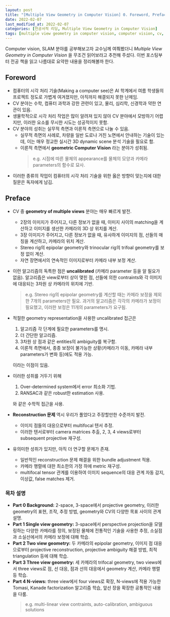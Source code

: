 ```yaml
---
layout: post
title: "[Multiple View Geometry in Computer Vision] 0. Foreword, Preface"
date: 2022-02-07
last_modified_at: 2022-02-07
categories: [전공서적 리딩, Multiple View Geometry in Computer Vision]
tags: [multiple view geometry in computer vision, computer vision, cv, foreword, preface]
---
```


Computer vision, SLAM 분야를 공부해보고자 교수님께 여쭤봤더니 _Multiple View Geometry in Computer Vision_ 을 무조건 읽어보라고 추천해 주셨다. 이번 포스팅부터 전공 책을 읽고 나름대로 요약한 내용을 정리해볼까 한다.


## Foreword
- 컴퓨터의 시각 처리 기술(Making a computer see)은 AI 학계에서 여름 학생들의 프로젝트 정도로 가볍게 여겨졌지만, 아직까지 해결되지 못한 난제임.
- CV 분야는 수학, 컴퓨터 과학과 강한 관련이 있고, 물리, 심리학, 신경학과 약한 연관이 있음.
- 생물학적으로 시각 처리 작업은 많이 알려져 있지 않아 CV 분야에서 모방하기 어렵지만, 이러한 요소를 무시한 시도는 성공적이지 못함.
- CV 분야의 성취는 실무적 측면과 이론적 측면으로 나눌 수 있음.
  -  실무적 측면의 사례로, 차량을 일반 도로나 거친 노면에서 안내하는 기술이 있는데, 이는 매우 정교한 실시간 3D dynamic scene 분석 기술을 필요로 함.
  - 이론적 측면에서 __geometric Computer Vision__ 라는 분야가 성취됨.
    > e.g. 시점에 따른 물체의 appearance를 물체의 모양과 카메라 parameters의 함수로 묘사.
- 이러한 종류의 작업이 컴퓨터의 시각 처리 기술을 위한 옳은 방향이 맞는지에 대한 질문은 독자에게 남김.

## Preface
- CV 중 __geometry of multiple views__ 분야는 매우 빠르게 발전.
  - 2장의 이미지가 주어지고, 다른 정보가 없을 때, 이미지 사이의 matching을 계산하고 이미지를 생선한 카메라의 3D 상 위치를 계산.
  - 3장 이미지가 주어지고, 다른 정보가 없을 때, 유사하게 이미지의 점, 선들의 매칭을 계산하고, 카메라의 위치 계산.
  - Stereo rig의 epipolar geometry와 trinocular rig의 trifoal geometry를 보정 없이 계산.
  - 자연 장면에서의 연속적인 이미지로부터 카메라 내부 보정 계산.
- 이런 알고리즘의 독특한 점은 __uncalibrated__ (카메라 parameter 등을 알 필요가 없음). 알고리즘은 view로부터 상이 맺힌 점, 선들에 의한 contraints와 각 이미지에 대응되는 3차원 상 카메라의 위치에 기반.
  > e.g. Stereo rig의 epipolar geometry를 계산할 때는 카메라 보정을 제외한 7개의 parameters만 필요. 과거의 알고리즘은 각각의 카메라가 보정이 필요했고, 이러한 보정은 11개의 parameters가 요구됨.
- 적절한 geometry representation을 사용한 uncalibrated 접근은

  1. 알고리즘 각 단계에 필요한 parameters를 명시.
  2. 더 간단한 알고리즘.
  3. 3차원 상 점과 같은 entities의 ambiguity를 복구함.
  4. 이론적 측면에서, 종종 보정이 불가능한 상황(카메라가 이동, 카메라 내부 parameters가 변화 등)에도 적용 가능.

    이라는 이점이 있음. 

- 이러한 성취를 거두기 위해

  1. Over-determined system에서 error 최소화 기법.
  2. RANSAC과 같은 robust한 estimation 사용.

    와 같은 수학적 접근을 사용.

- __Reconstruction 문제__ 역시 우리가 풀었다고 주장할만한 수준까지 발전.
  - 이미지 점들의 대응으로부터 multifocal 텐서 추정.
  - 이러한 텐서로부터 camera matrices 추출, 2, 3, 4 views로부터 subsequent projective 재구성.
- 유의미한 성취가 있지만, 아직 더 연구할 문제가 존재.
  -  일반적인 reconstruction 문제 해결을 위한 bundle adjustment 적용.
  -  카메라 행렬에 대한 최소한의 가정 하에 metric 재구성.
  -  multifocal tensor 관계를 이용하여 이미지 sequence의 대응 관계 자동 감지, 이상값, false matches 제거.


### 목차 설명
- __Part 0 Background:__ 2-space, 3-space에서 projective geometry, 이러한 geometry의 표현, 조작, 추정 방법, geometry와 CV의 다양한 목표 사이의 관계 설명.
- __Part 1 Single view geometry:__ 3-space에서 perspective projection을 모델링하는 다양한 카메라를 정의, 보정된 물체에 전통적인 기술을 사용한 추정, 소실점과 소실선에서의 카메라 보정에 대해 학습.
- __Part 2 Two view geometry:__ 두 카메라의 epipolar geometry, 이미지 점 대응으로부터 projective reconstruction, projective ambiguity 해결 방법, 최적 triangulation 등에 대해 학습.
- __Part 3 Three view geometry:__ 세 카메라의 trifocal geometry, two views에서 three views로 점, 선 대응, 점과 선의 대응에서 geometry 계산, 카메라 행렬 등 학습.
- __Part 4 N-views:__ three view에서 four views로 확장, N-views에 적용 가능한 Tomasi, Kanade factorization 알고리즘 학습, 앞선 장을 확장한 공통적인 내용을 다룸.
  > e.g. multi-linear view contraints, auto-calibration, ambiguous solutions